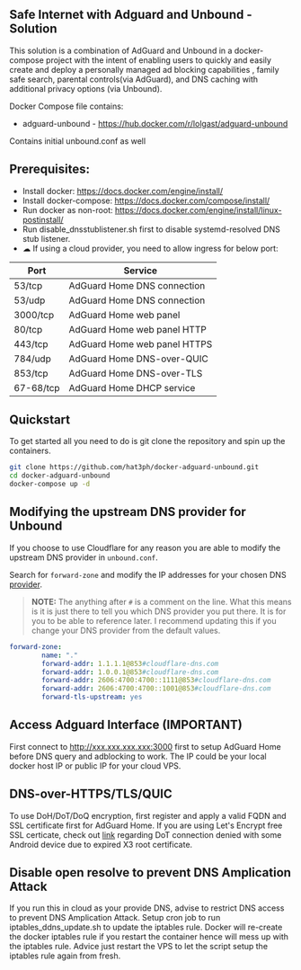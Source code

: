 ## Safe Internet with Adguard and Unbound - Solution
This solution is a combination of AdGuard and Unbound in a docker-compose project with the intent of enabling users to quickly and easily create and deploy a personally managed ad blocking capabilities , family safe search, parental controls(via AdGuard), and DNS caching with additional privacy options (via Unbound). 

Docker Compose file contains:
- adguard-unbound - https://hub.docker.com/r/lolgast/adguard-unbound

Contains initial unbound.conf as well

## Prerequisites:
- Install docker: https://docs.docker.com/engine/install/
- Install docker-compose: https://docs.docker.com/compose/install/
- Run docker as non-root: https://docs.docker.com/engine/install/linux-postinstall/
- Run disable_dnsstublistener.sh first to disable systemd-resolved DNS stub listener.
- ☁ If using a cloud provider, you need to allow ingress for below port:

| Port      | Service                     |
|-----------|------------                 |
| 53/tcp    | AdGuard Home DNS connection |
| 53/udp    | AdGuard Home DNS connection |
| 3000/tcp  | AdGuard Home web panel      |
| 80/tcp    | AdGuard Home web panel HTTP |
| 443/tcp   | AdGuard Home web panel HTTPS|
| 784/udp   | AdGuard Home DNS-over-QUIC  |
| 853/tcp   | AdGuard Home DNS-over-TLS   |
| 67-68/tcp | AdGuard Home DHCP service   |

## Quickstart
To get started all you need to do is git clone the repository and spin up the containers.

```bash
git clone https://github.com/hat3ph/docker-adguard-unbound.git
cd docker-adguard-unbound
docker-compose up -d
```

## Modifying the upstream DNS provider for Unbound
If you choose to use Cloudflare for any reason you are able to modify the upstream DNS provider in `unbound.conf`.

Search for `forward-zone` and modify the IP addresses for your chosen DNS [provider](https://docs.pi-hole.net/guides/dns/upstream-dns-providers/).

>**NOTE:** The anything after `#` is a comment on the line. 
What this means is it is just there to tell you which DNS provider you put there. It is for you to be able to reference later. I recommend updating this if you change your DNS provider from the default values.


```yaml
forward-zone:
        name: "."
        forward-addr: 1.1.1.1@853#cloudflare-dns.com
        forward-addr: 1.0.0.1@853#cloudflare-dns.com
        forward-addr: 2606:4700:4700::1111@853#cloudflare-dns.com
        forward-addr: 2606:4700:4700::1001@853#cloudflare-dns.com
        forward-tls-upstream: yes
```

## Access Adguard Interface (IMPORTANT)
First connect to http://xxx.xxx.xxx.xxx:3000 first to setup AdGuard Home before DNS query and adblocking to work.
The IP could be your local docker host IP or public IP for your cloud VPS.

## DNS-over-HTTPS/TLS/QUIC
To use DoH/DoT/DoQ encryption, first register and apply a valid FQDN and SSL certificate first for AdGuard Home.
If you are using Let's Encrypt free SSL certicate, check out [link](https://ikarus.sg/lets-encrypt-dot-android/) regarding DoT connection denied with some Android device due to expired X3 root certificate.

## Disable open resolve to prevent DNS Amplication Attack
If you run this in cloud as your provide DNS, advise to restrict DNS access to prevent DNS Amplication Attack.
Setup cron job to run iptables_ddns_update.sh to update the iptables rule.
Docker will re-create the docker iptables rule if you restart the container hence will mess up with the iptables rule. 
Advice just restart the VPS to let the script setup the iptables rule again from fresh.
